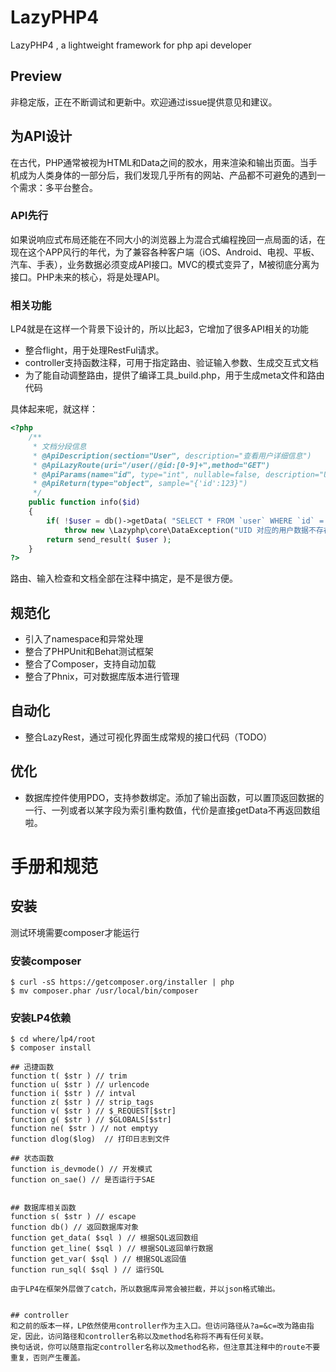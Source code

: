 LazyPHP4
========

LazyPHP4 , a lightweight framework for php api developer

## Preview
非稳定版，正在不断调试和更新中。欢迎通过issue提供意见和建议。 

## 为API设计
在古代，PHP通常被视为HTML和Data之间的胶水，用来渲染和输出页面。当手机成为人类身体的一部分后，我们发现几乎所有的网站、产品都不可避免的遇到一个需求：多平台整合。

### API先行
如果说响应式布局还能在不同大小的浏览器上为混合式编程挽回一点局面的话，在现在这个APP风行的年代，为了兼容各种客户端（iOS、Android、电视、平板、汽车、手表），业务数据必须变成API接口。MVC的模式变异了，M被彻底分离为接口。PHP未来的核心，将是处理API。

### 相关功能
LP4就是在这样一个背景下设计的，所以比起3，它增加了很多API相关的功能

  - 整合flight，用于处理RestFul请求。
  - controller支持函数注释，可用于指定路由、验证输入参数、生成交互式文档
  - 为了能自动调整路由，提供了编译工具_build.php，用于生成meta文件和路由代码

具体起来呢，就这样：


```php
<?php
    /**
     * 文档分段信息
     * @ApiDescription(section="User", description="查看用户详细信息")
     * @ApiLazyRoute(uri="/user(/@id:[0-9]+",method="GET") 
     * @ApiParams(name="id", type="int", nullable=false, description="Uid", check="i|check_not_empty", cnname="用户ID")
     * @ApiReturn(type="object", sample="{'id':123}")
     */
    public function info($id)
    {
        if( !$user = db()->getData( "SELECT * FROM `user` WHERE `id` =:id LIMIT 1" , $id )->toLine() )
            throw new \Lazyphp\core\DataException("UID 对应的用户数据不存在");
        return send_result( $user );
    }
?>    
```
路由、输入检查和文档全部在注释中搞定，是不是很方便。

 
## 规范化

  - 引入了namespace和异常处理
  - 整合了PHPUnit和Behat测试框架
  - 整合了Composer，支持自动加载
  - 整合了Phnix，可对数据库版本进行管理 
  
## 自动化

 - 整合LazyRest，通过可视化界面生成常规的接口代码（TODO）  
 
## 优化

  - 数据库控件使用PDO，支持参数绑定。添加了输出函数，可以置顶返回数据的一行、一列或者以某字段为索引重构数值，代价是直接getData不再返回数组啦。 
 
# 手册和规范

## 安装
测试环境需要composer才能运行

### 安装composer
```
$ curl -sS https://getcomposer.org/installer | php
$ mv composer.phar /usr/local/bin/composer
```

### 安装LP4依赖
```
$ cd where/lp4/root
$ composer install

## 迅捷函数
function t( $str ) // trim
function u( $str ) // urlencode
function i( $str ) // intval
function z( $str ) // strip_tags
function v( $str ) // $_REQUEST[$str]
function g( $str ) // $GLOBALS[$str]
function ne( $str ) // not emptyy
function dlog($log)  // 打印日志到文件

## 状态函数
function is_devmode() // 开发模式
function on_sae() // 是否运行于SAE


## 数据库相关函数 
function s( $str ) // escape
function db() // 返回数据库对象
function get_data( $sql ) // 根据SQL返回数组
function get_line( $sql ) // 根据SQL返回单行数据
function get_var( $sql ) // 根据SQL返回值
function run_sql( $sql ) // 运行SQL

由于LP4在框架外层做了catch，所以数据库异常会被拦截，并以json格式输出。


## controller
和之前的版本一样，LP依然使用controller作为主入口。但访问路径从?a=&c=改为路由指定，因此，访问路径和controller名称以及method名称将不再有任何关联。
换句话说，你可以随意指定controller名称以及method名称，但注意其注释中的route不要重复，否则产生覆盖。





 
